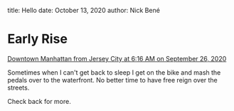 title: Hello
date: October 13, 2020
author: Nick Bené

# Early Rise

[Downtown Manhattan from Jersey City at 6:16 AM on September 26, 2020][sunset_pic]

Sometimes when I can't get back to sleep I get on the bike and mash the pedals over to the waterfront. No better time to have free reign over the streets.

Check back for more.

[sunset_pic]: {static}/images/nyc_sunrise_20200925-061636.jpg
